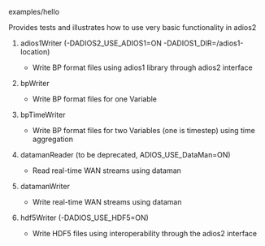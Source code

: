 examples/hello 

Provides tests and illustrates how to use very basic functionality in adios2

1. adios1Writer (-DADIOS2_USE_ADIOS1=ON -DADIOS1_DIR=/adios1-location)  
    * Write BP format files using adios1 library through adios2 interface    
	
1. bpWriter    
    * Write BP format files for one Variable  
    
1. bpTimeWriter
    * Write BP format files for two Variables (one is timestep) using time aggregation   
    
1. datamanReader (to be deprecated, ADIOS_USE_DataMan=ON)
    * Read real-time WAN streams using dataman 
    
1. datamanWriter  
    * Write real-time WAN streams using dataman    
    
1. hdf5Writer (-DADIOS_USE_HDF5=ON)  
    * Write HDF5 files using interoperability through the adios2 interface    